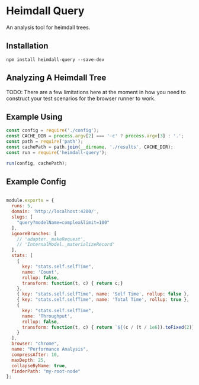 # Heimdall Query

An analysis tool for heimdall trees.

## Installation

```cli
npm install heimdall-query --save-dev
```

## Analyzing A Heimdall Tree

TODO: There are a few limitations here at the moment in how you need to
construct your test scenarios for the browser runner to work.

## Example Using

```js
const config = require('./config');
const CACHE_DIR = process.argv[2] === '-c' ? process.argv[3] : '.';
const path = require('path');
const cachePath = path.join(__dirname, './results', CACHE_DIR);
const run = require('heimdall-query');

run(config, cachePath);
```

## Example Config

```js

module.exports = {
  runs: 5,
  domain: 'http://localhost:4200/',
  slugs: [
    "query?modelName=complex&limit=100"
  ],
  ignoreBranches: [
    // 'adapter._makeRequest',
    // 'InternalModel._materializeRecord'
  ],
  stats: [
    {
      key: "stats.self.selfTime",
      name: 'Count',
      rollup: false,
      transform: function(t, c) { return c;}
    },
    { key: "stats.self.selfTime", name: 'Self Time', rollup: false },
    { key: "stats.self.selfTime", name: 'Total Time', rollup: true },
    {
      key: "stats.self.selfTime",
      name: 'Throughput',
      rollup: false,
      transform: function(t, c) { return `${(c / (t / 1e6)).toFixed(2)} ops/ms`;}
    }
  ],
  browser: "chrome",
  name: "Performance Analysis",
  compressAfter: 10,
  maxDepth: 25,
  collapseByName: true,
  finderPath: "my-root-node"
};
```